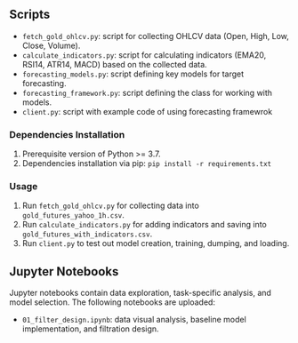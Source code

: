 ## Scripts
- `fetch_gold_ohlcv.py`: script for collecting OHLCV data (Open, High, Low, Close, Volume).
- `calculate_indicators.py`: script for calculating indicators (EMA20, RSI14, ATR14, MACD) based on the collected data.
- `forecasting_models.py`: script defining key models for target forecasting.
- `forecasting_framework.py`: script defining the class for working with models.
- `client.py`: script with example code of using forecasting framewrok

### Dependencies Installation
1. Prerequisite version of Python >= 3.7.
2. Dependencies installation via pip: 
`pip install -r requirements.txt`

### Usage
1. Run `fetch_gold_ohlcv.py` for collecting data into `gold_futures_yahoo_1h.csv`.
2. Run `calculate_indicators.py` for adding indicators and saving into `gold_futures_with_indicators.csv`.
3. Run `client.py` to test out model creation, training, dumping, and loading.

## Jupyter Notebooks
Jupyter notebooks contain data exploration, task-specific analysis, and model selection. The following notebooks are uploaded:
- `01_filter_design.ipynb`: data visual analysis, baseline model implementation, and filtration design.
